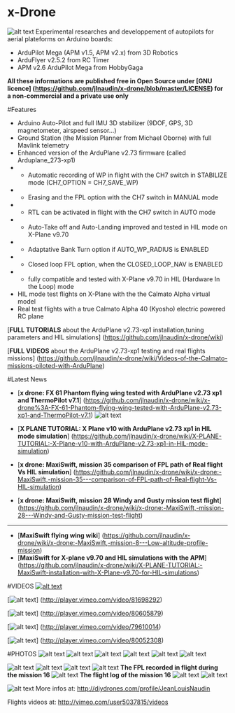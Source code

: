 x-Drone 
=======
![alt text](https://raw.github.com/jlnaudin/x-drone/master/images/FX61Phantom/FX61Phantom02.jpg "The FX-61 Phantom APM v2.6 setup")
Experimental researches and developpement of autopilots for aerial plateforms on Arduino boards:
* ArduPilot Mega (APM v1.5, APM v2.x) from 3D Robotics
* ArduFlyer v2.5.2 from RC Timer
* APM v2.6 ArduPilot Mega from HobbyGaga

**All these informations are published free in Open Source under [GNU licence] (https://github.com/jlnaudin/x-drone/blob/master/LICENSE) for a non-commercial and a private use only**


#Features
* Arduino Auto-Pilot and full IMU 3D stabilizer (9DOF, GPS, 3D magnetometer, airspeed sensor...)
* Ground Station (the Mission Planner from Michael Oborne) with full Mavlink telemetry
* Enhanced version of the ArduPlane v2.73 firmware (called Arduplane_273-xp1)
* - Automatic recording of WP in flight with the CH7 switch in STABILIZE mode (CH7_OPTION	= CH7_SAVE_WP)
* - Erasing and the FPL option with the CH7 switch in MANUAL mode
* - RTL can be activated in flight with the CH7 switch in AUTO mode
* - Auto-Take off and Auto-Landing improved and tested in HIL mode on X-Plane v9.70
* - Adaptative Bank Turn option if AUTO_WP_RADIUS is ENABLED
* - Closed loop FPL option, when the CLOSED_LOOP_NAV is ENABLED
* - fully compatible and tested with X-Plane v9.70 in HIL (Hardware In the Loop) mode
* HIL mode test flights on X-Plane with the the Calmato Alpha virtual model
* Real test flights with a true Calmato Alpha 40 (Kyosho) electric powered RC plane

[**FULL TUTORIALS** about the ArduPlane v2.73-xp1 installation,tuning parameters and HIL simulations] (https://github.com/jlnaudin/x-drone/wiki)

[**FULL VIDEOS** about the ArduPlane v2.73-xp1 testing and real flights missions] (https://github.com/jlnaudin/x-drone/wiki/Videos-of-the-Calmato-missions-piloted-with-ArduPlane)

#Latest News
* [**x drone: FX 61 Phantom flying wing tested with ArduPlane v2.73 xp1 and ThermoPilot v7.1**]
(https://github.com/jlnaudin/x-drone/wiki/x-drone%3A-FX-61-Phantom-flying-wing-tested-with-ArduPlane-v2.73-xp1-and-ThermoPilot-v7.1)
![alt text](https://raw.github.com/jlnaudin/x-drone/master/images/FX61Phantom/FX61Phantom01.jpg "The FX-61 Phantom")

* [**X PLANE TUTORIAL: X Plane v10 with ArduPlane v2.73 xp1 in HIL mode simulation**]
(https://github.com/jlnaudin/x-drone/wiki/X-PLANE-TUTORIAL:-X-Plane-v10-with-ArduPlane-v2.73-xp1-in-HIL-mode-simulation)
* [**x drone: MaxiSwift, mission 35 comparison of FPL path of Real flight Vs HIL simulation**] (https://github.com/jlnaudin/x-drone/wiki/x-drone:-MaxiSwift,-mission-35---comparison-of-FPL-path-of-Real-flight-Vs-HIL-simulation)
* [**x drone: MaxiSwift, mission 28 Windy and Gusty mission test flight**] (https://github.com/jlnaudin/x-drone/wiki/x-drone:-MaxiSwift,-mission-28---Windy-and-Gusty-mission-test-flight)
 
***

* [**MaxiSwift flying wing wiki**] (https://github.com/jlnaudin/x-drone/wiki/x-drone:-MaxiSwift,-mission-8---Low-altitude-profile-mission)
* [**MaxiSwift for X-plane v9.70 and HIL simulations with the APM**] (https://github.com/jlnaudin/x-drone/wiki/X-PLANE-TUTORIAL:-MaxiSwift-installation-with-X-Plane-v9.70-for-HIL-simulations)

#VIDEOS
[![alt text](https://raw.github.com/jlnaudin/x-drone/master/MaxiSwift/MaxiSwiftMission8tittle.jpg)](http://player.vimeo.com/video/81333614)

[![alt text](https://raw.github.com/jlnaudin/x-drone/master/MaxiSwift/MSxplaneHILdemo.jpg)] (http://player.vimeo.com/video/81698292)

[![alt text](https://raw.github.com/jlnaudin/x-drone/master/mission_logs/Calmato_Mission18.jpg "Mission 18 video")]
(http://player.vimeo.com/video/80605879)

[![alt text](https://raw.github.com/jlnaudin/x-drone/master/images/CalmatoFlight.jpg)] (http://player.vimeo.com/video/79610014)

[![alt text](https://raw.github.com/jlnaudin/x-drone/master/images/APN273xp1FullTest.jpg)] (http://player.vimeo.com/video/80052308)

#PHOTOS
![alt text](https://raw.github.com/jlnaudin/x-drone/master/images/FX61Phantom/FX61Phantom16.JPG "The FX-61 Phantom")
![alt text](https://raw.github.com/jlnaudin/x-drone/master/images/calmato_hil_mode2.jpg "The Calmato for X-Plane")
![alt text](https://raw.github.com/jlnaudin/x-drone/master/images/calmato_real_mode1.jpg "The real Calmato tested in flight")
![alt text](https://raw.github.com/jlnaudin/x-drone/master/images/calmato_real_mode2.jpg "The real Calmato tested in flight")
![alt text](https://raw.github.com/jlnaudin/x-drone/master/images/calmatodrone.jpg "The Calmato Alpha 40 with the Ground Station")
![alt text](https://raw.github.com/jlnaudin/x-drone/master/images/CalmatoMSwing.jpg "The Calmato Alpha 40 and the MaxiSwift tested with ArduPlane")


![alt text](https://raw.github.com/jlnaudin/x-drone/master/images/calmato_hil_mode1.jpg "The Calmato for X-Plane")
![alt text](https://raw.github.com/jlnaudin/x-drone/master/images/calmato_real_mode3.jpg "The real Calmato tested in flight")
![alt text](https://raw.github.com/jlnaudin/x-drone/master/images/calmato_real_mode4.jpg "The real Calmato tested in flight")
![alt text](https://raw.github.com/jlnaudin/x-drone/master/images/calmato_real_mode5.jpg "The real Calmato tested in flight")
**The FPL recorded in flight during the mission 16**
![alt text](https://raw.github.com/jlnaudin/x-drone/master/images/CalmatoMission16FPL.jpg "The FPL recorded in flight during the mission 16")
**The flight log of the mission 16**
![alt text](https://raw.github.com/jlnaudin/x-drone/master/images/CalmatoMission16.jpg "The flight log of the mission 16")
![alt text](https://raw.github.com/jlnaudin/x-drone/master/images/APM26miniOSD.jpg "APM v2.6 setup")

![alt text](https://raw.github.com/jlnaudin/x-drone/master/images/ArduFlyerSetup.jpg "ArduFlyer v2.5.2 AP setup")
More infos at: http://diydrones.com/profile/JeanLouisNaudin

Flights videos at: http://vimeo.com/user5037815/videos
